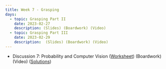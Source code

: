 ```yaml
---
title: Week 7 - Grasping
days:
  - topic: Grasping Part II
    date: 2023-02-27
    description: (Slides) (Boardwork) (Video) 
  - topic: Grasping Part III
    date: 2023-02-29
    description:  (Slides) (Boardwork) (Video)
---
```


- Discussion 7: Probability and Computer Vision ([Worksheet](https://ucb-ee106.github.io/106b-sp24site/assets/disc/disc7_prob_cv.pdf)) (Boardwork) (Video) ([Solutions](https://ucb-ee106.github.io/106b-sp24site/assets/disc/disc7_sols.pdf))


<a id="Week8"></a>
